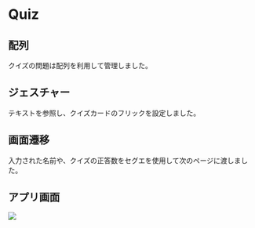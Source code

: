 # Quiz

## 配列
クイズの問題は配列を利用して管理しました。

## ジェスチャー
テキストを参照し、クイズカードのフリックを設定しました。

## 画面遷移
入力された名前や、クイズの正答数をセグエを使用して次のページに渡しました。

## アプリ画面
![](https://github.com/natane-i/Quiz/assets/168057151/c2a04711-ca00-4a77-bc83-fa31852a8529)
